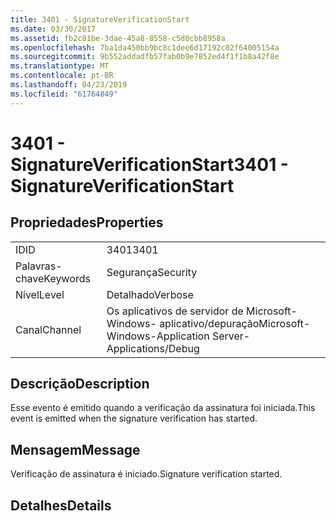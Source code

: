 ```yaml
---
title: 3401 - SignatureVerificationStart
ms.date: 03/30/2017
ms.assetid: fb2c81be-3dae-45a8-8558-c5d0cbb8958a
ms.openlocfilehash: 7ba1da450bb9bc8c1dee6d17192c02f64005154a
ms.sourcegitcommit: 9b552addadfb57fab0b9e7852ed4f1f1b8a42f8e
ms.translationtype: MT
ms.contentlocale: pt-BR
ms.lasthandoff: 04/23/2019
ms.locfileid: "61764849"
---
```

# <a name="3401---signatureverificationstart"></a><span data-ttu-id="56438-102">3401 - SignatureVerificationStart</span><span class="sxs-lookup"><span data-stu-id="56438-102">3401 - SignatureVerificationStart</span></span>
## <a name="properties"></a><span data-ttu-id="56438-103">Propriedades</span><span class="sxs-lookup"><span data-stu-id="56438-103">Properties</span></span>  
  
|||  
|-|-|  
|<span data-ttu-id="56438-104">ID</span><span class="sxs-lookup"><span data-stu-id="56438-104">ID</span></span>|<span data-ttu-id="56438-105">3401</span><span class="sxs-lookup"><span data-stu-id="56438-105">3401</span></span>|  
|<span data-ttu-id="56438-106">Palavras-chave</span><span class="sxs-lookup"><span data-stu-id="56438-106">Keywords</span></span>|<span data-ttu-id="56438-107">Segurança</span><span class="sxs-lookup"><span data-stu-id="56438-107">Security</span></span>|  
|<span data-ttu-id="56438-108">Nível</span><span class="sxs-lookup"><span data-stu-id="56438-108">Level</span></span>|<span data-ttu-id="56438-109">Detalhado</span><span class="sxs-lookup"><span data-stu-id="56438-109">Verbose</span></span>|  
|<span data-ttu-id="56438-110">Canal</span><span class="sxs-lookup"><span data-stu-id="56438-110">Channel</span></span>|<span data-ttu-id="56438-111">Os aplicativos de servidor de Microsoft-Windows- aplicativo/depuração</span><span class="sxs-lookup"><span data-stu-id="56438-111">Microsoft-Windows-Application Server-Applications/Debug</span></span>|  
  
## <a name="description"></a><span data-ttu-id="56438-112">Descrição</span><span class="sxs-lookup"><span data-stu-id="56438-112">Description</span></span>  
 <span data-ttu-id="56438-113">Esse evento é emitido quando a verificação da assinatura foi iniciada.</span><span class="sxs-lookup"><span data-stu-id="56438-113">This event is emitted when the signature verification has started.</span></span>  
  
## <a name="message"></a><span data-ttu-id="56438-114">Mensagem</span><span class="sxs-lookup"><span data-stu-id="56438-114">Message</span></span>  
 <span data-ttu-id="56438-115">Verificação de assinatura é iniciado.</span><span class="sxs-lookup"><span data-stu-id="56438-115">Signature verification started.</span></span>  
  
## <a name="details"></a><span data-ttu-id="56438-116">Detalhes</span><span class="sxs-lookup"><span data-stu-id="56438-116">Details</span></span>

